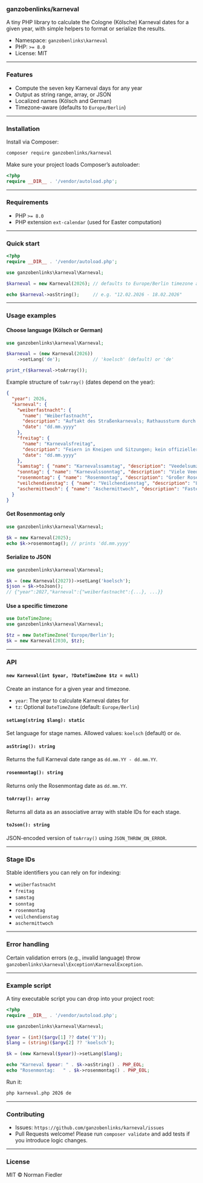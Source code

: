 ### ganzobenlinks/karneval

A tiny PHP library to calculate the Cologne (Kölsche) Karneval dates for a given year, with simple helpers to format or serialize the results.

- Namespace: `ganzobenlinks\karneval`
- PHP: `>= 8.0`
- License: MIT

---

### Features
- Compute the seven key Karneval days for any year
- Output as string range, array, or JSON
- Localized names (Kölsch and German)
- Timezone-aware (defaults to `Europe/Berlin`)

---

### Installation
Install via Composer:

```bash
composer require ganzobenlinks/karneval
```

Make sure your project loads Composer’s autoloader:

```php
<?php
require __DIR__ . '/vendor/autoload.php';
```

---

### Requirements
- PHP `>= 8.0`
- PHP extension `ext-calendar` (used for Easter computation)

---

### Quick start

```php
<?php
require __DIR__ . '/vendor/autoload.php';

use ganzobenlinks\karneval\Karneval;

$karneval = new Karneval(2026); // defaults to Europe/Berlin timezone and Kölsch labels

echo $karneval->asString();     // e.g. "12.02.2026 - 18.02.2026"
```

---

### Usage examples

#### Choose language (Kölsch or German)
```php
use ganzobenlinks\karneval\Karneval;

$karneval = (new Karneval(2026))
    ->setLang('de');            // 'koelsch' (default) or 'de'

print_r($karneval->toArray());
```

Example structure of `toArray()` (dates depend on the year):
```json
{
  "year": 2026,
  "karneval": {
    "weiberfastnacht": {
      "name": "Weiberfastnacht",
      "description": "Auftakt des Straßenkarnevals; Rathaussturm durch die „Wiever“.",
      "date": "dd.mm.yyyy"
    },
    "freitag": {
      "name": "Karnevalsfreitag",
      "description": "Feiern in Kneipen und Sitzungen; kein offizieller Feiertag.",
      "date": "dd.mm.yyyy"
    },
    "samstag": { "name": "Karnevalssamstag", "description": "Veedelsumzüge und Kneipenkarneval.", "date": "dd.mm.yyyy" },
    "sonntag": { "name": "Karnevalssonntag", "description": "Viele Veedelszöch, z. B. „Schull- un Veedelszöch“ in Köln.", "date": "dd.mm.yyyy" },
    "rosenmontag": { "name": "Rosenmontag", "description": "Großer Rosenmontagszug – Höhepunkt des Straßenkarnevals.", "date": "dd.mm.yyyy" },
    "veilchendienstag": { "name": "Veilchendienstag", "description": "Letzter Karnevalstag; abends oft Nubbelverbrennung.", "date": "dd.mm.yyyy" },
    "aschermittwoch": { "name": "Aschermittwoch", "description": "Fastelovend es vorbei – Fastenzeit beginnt.", "date": "dd.mm.yyyy" }
  }
}
```

#### Get Rosenmontag only
```php
use ganzobenlinks\karneval\Karneval;

$k = new Karneval(2025);
echo $k->rosenmontag(); // prints 'dd.mm.yyyy'
```

#### Serialize to JSON
```php
use ganzobenlinks\karneval\Karneval;

$k = (new Karneval(2027))->setLang('koelsch');
$json = $k->toJson();
// {"year":2027,"karneval":{"weiberfastnacht":{...}, ...}}
```

#### Use a specific timezone
```php
use DateTimeZone;
use ganzobenlinks\karneval\Karneval;

$tz = new DateTimeZone('Europe/Berlin');
$k = new Karneval(2030, $tz);
```

---

### API

#### `new Karneval(int $year, ?DateTimeZone $tz = null)`
Create an instance for a given year and timezone.
- `year`: The year to calculate Karneval dates for
- `tz`: Optional `DateTimeZone` (default: `Europe/Berlin`)

#### `setLang(string $lang): static`
Set language for stage names. Allowed values: `koelsch` (default) or `de`.

#### `asString(): string`
Returns the full Karneval date range as `dd.mm.YY - dd.mm.YY`.

#### `rosenmontag(): string`
Returns only the Rosenmontag date as `dd.mm.YY`.

#### `toArray(): array`
Returns all data as an associative array with stable IDs for each stage.

#### `toJson(): string`
JSON-encoded version of `toArray()` using `JSON_THROW_ON_ERROR`.

---

### Stage IDs
Stable identifiers you can rely on for indexing:
- `weiberfastnacht`
- `freitag`
- `samstag`
- `sonntag`
- `rosenmontag`
- `veilchendienstag`
- `aschermittwoch`

---

### Error handling
Certain validation errors (e.g., invalid language) throw `ganzobenlinks\karneval\Exception\KarnevalException`.

---

### Example script
A tiny executable script you can drop into your project root:

```php
<?php
require __DIR__ . '/vendor/autoload.php';

use ganzobenlinks\karneval\Karneval;

$year = (int)($argv[1] ?? date('Y'));
$lang = (string)($argv[2] ?? 'koelsch');

$k = (new Karneval($year))->setLang($lang);

echo "Karneval $year: " . $k->asString() . PHP_EOL;
echo "Rosenmontag:   " . $k->rosenmontag() . PHP_EOL;
```

Run it:
```bash
php karneval.php 2026 de
```

---

### Contributing
- Issues: `https://github.com/ganzobenlinks/karneval/issues`
- Pull Requests welcome! Please run `composer validate` and add tests if you introduce logic changes.

---

### License
MIT © Norman Fiedler
